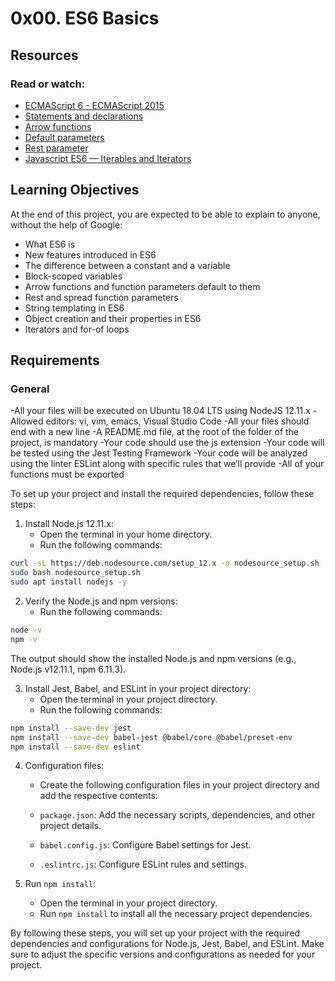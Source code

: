 # 0x00. ES6 Basics

## Resources
### Read or watch:
* [ECMAScript 6 - ECMAScript 2015](https://intranet.alxswe.com/rltoken/NW1dFLFExQ12_hD8yvkV3A)
* [Statements and declarations](https://intranet.alxswe.com/rltoken/sroRUsUvOZV28V99MHDenw)
* [Arrow functions](https://intranet.alxswe.com/rltoken/N2WLylppCtkkX3YFFtyUHw)
* [Default parameters](https://intranet.alxswe.com/rltoken/kbw9gMO6sdeOKAY23SYVgA)
* [Rest parameter](https://intranet.alxswe.com/rltoken/erZfCvacuGVk9z1CQlJvYQ)
* [Javascript ES6 — Iterables and Iterators](https://intranet.alxswe.com/rltoken/JBRaxZsT3mwIGkG6MxeTTg)

## Learning Objectives
At the end of this project, you are expected to be able to explain to anyone, without the help of Google:

- What ES6 is
- New features introduced in ES6
- The difference between a constant and a variable
- Block-scoped variables
- Arrow functions and function parameters default to them
- Rest and spread function parameters
- String templating in ES6
- Object creation and their properties in ES6
- Iterators and for-of loops

## Requirements
### General
-All your files will be executed on Ubuntu 18.04 LTS using NodeJS 12.11.x
-Allowed editors: vi, vim, emacs, Visual Studio Code
-All your files should end with a new line
-A README.md file, at the root of the folder of the project, is mandatory
-Your code should use the js extension
-Your code will be tested using the Jest Testing Framework
-Your code will be analyzed using the linter ESLint along with specific rules that we’ll provide
-All of your functions must be exported

To set up your project and install the required dependencies, follow these steps:

1. Install Node.js 12.11.x:
   - Open the terminal in your home directory.
   - Run the following commands:

```bash
curl -sL https://deb.nodesource.com/setup_12.x -o nodesource_setup.sh
sudo bash nodesource_setup.sh
sudo apt install nodejs -y
```

2. Verify the Node.js and npm versions:
   - Run the following commands:

```bash
node -v
npm -v
```

   The output should show the installed Node.js and npm versions (e.g., Node.js v12.11.1, npm 6.11.3).

3. Install Jest, Babel, and ESLint in your project directory:
   - Open the terminal in your project directory.
   - Run the following commands:

```bash
npm install --save-dev jest
npm install --save-dev babel-jest @babel/core @babel/preset-env
npm install --save-dev eslint
```

4. Configuration files:
   - Create the following configuration files in your project directory and add the respective contents:

   - `package.json`: Add the necessary scripts, dependencies, and other project details.
   - `babel.config.js`: Configure Babel settings for Jest.
   - `.eslintrc.js`: Configure ESLint rules and settings.

5. Run `npm install`:
   - Open the terminal in your project directory.
   - Run `npm install` to install all the necessary project dependencies.

By following these steps, you will set up your project with the required dependencies and configurations for Node.js, Jest, Babel, and ESLint. Make sure to adjust the specific versions and configurations as needed for your project.